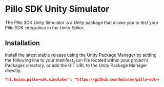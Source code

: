 # Pillo SDK Unity Simulator

The Pillo SDK Unity Simulator is a Unity package that allows you to test your Pillo SDK integration in the Unity Editor.

## Installation

Install the latest stable release using the Unity Package Manager by adding the following line to your manifest.json file located within your project's Packages directory, or add the GIT URL to the Unity Package Manager directly.

```json
"nl.hulan.pillo-sdk.simulator": "https://github.com/hulanbv/pillo-sdk-mono.git?path=/UnitySimulator"
```
